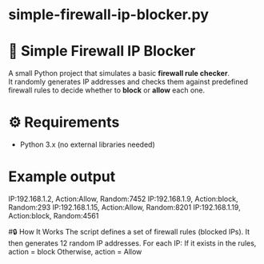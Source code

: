 # simple-firewall-ip-blocker.py

# 🧱 Simple Firewall IP Blocker

A small Python project that simulates a basic **firewall rule checker**.  
It randomly generates IP addresses and checks them against predefined firewall rules to decide whether to **block** or **allow** each one.


# ⚙️ Requirements
- Python 3.x (no external libraries needed)


# Example output
IP:192.168.1.2, Action:Allow, Random:7452
IP:192.168.1.9, Action:block, Random:293
IP:192.168.1.15, Action:Allow, Random:8201
IP:192.168.1.19, Action:block, Random:4561


#🔒 How It Works
The script defines a set of firewall rules (blocked IPs).
It then generates 12 random IP addresses.
For each IP:
If it exists in the rules, action = block
Otherwise, action = Allow
